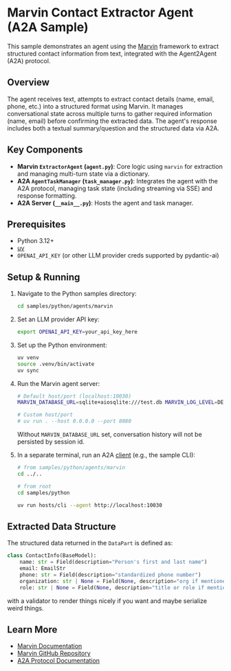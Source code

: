 # Marvin Contact Extractor Agent (A2A Sample)

This sample demonstrates an agent using the [Marvin](https://github.com/prefecthq/marvin) framework to extract structured contact information from text, integrated with the Agent2Agent (A2A) protocol.

## Overview

The agent receives text, attempts to extract contact details (name, email, phone, etc.) into a structured format using Marvin. It manages conversational state across multiple turns to gather required information (name, email) before confirming the extracted data. The agent's response includes both a textual summary/question and the structured data via A2A.


## Key Components

-   **Marvin `ExtractorAgent` (`agent.py`)**: Core logic using `marvin` for extraction and managing multi-turn state via a dictionary.
-   **A2A `AgentTaskManager` (`task_manager.py`)**: Integrates the agent with the A2A protocol, managing task state (including streaming via SSE) and response formatting.
-   **A2A Server (`__main__.py`)**: Hosts the agent and task manager.

## Prerequisites

-   Python 3.12+
-   [uv](https://docs.astral.sh/uv/getting-started/installation/)
-   `OPENAI_API_KEY` (or other LLM provider creds supported by pydantic-ai)

## Setup & Running

1.  Navigate to the Python samples directory:
    ```bash
    cd samples/python/agents/marvin
    ```

2.  Set an LLM provider API key:
    ```bash
    export OPENAI_API_KEY=your_api_key_here
    ```

3.  Set up the Python environment:
    ```bash
    uv venv
    source .venv/bin/activate
    uv sync
    ```

4.  Run the Marvin agent server:
    ```bash
    # Default host/port (localhost:10030)
    MARVIN_DATABASE_URL=sqlite+aiosqlite:///test.db MARVIN_LOG_LEVEL=DEBUG uv run .

    # Custom host/port
    # uv run . --host 0.0.0.0 --port 8080
    ```

    Without `MARVIN_DATABASE_URL` set, conversation history will not be persisted by session id.

5.  In a separate terminal, run an A2A [client](/samples/python/hosts/README.md) (e.g., the sample CLI):
    ```bash    
    # from samples/python/agents/marvin
    cd ../..

    # from root
    cd samples/python

    uv run hosts/cli --agent http://localhost:10030
    ```


## Extracted Data Structure

The structured data returned in the `DataPart` is defined as:

```python
class ContactInfo(BaseModel):
    name: str = Field(description="Person's first and last name")
    email: EmailStr
    phone: str = Field(description="standardized phone number")
    organization: str | None = Field(None, description="org if mentioned")
    role: str | None = Field(None, description="title or role if mentioned")
```

with a validator to render things nicely if you want and maybe serialize weird things.

## Learn More

-   [Marvin Documentation](https://www.askmarvin.ai/)
-   [Marvin GitHub Repository](https://github.com/prefecthq/marvin)
-   [A2A Protocol Documentation](https://google.github.io/A2A/#/documentation)

